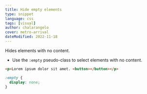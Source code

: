 ```yaml
---
title: Hide empty elements
type: snippet
language: css
tags: [visual]
author: chalarangelo
cover: metro-arrival
dateModified: 2022-11-18
---
```


Hides elements with no content.

- Use the `:empty` pseudo-class to select elements with no content.

```html
<p>Lorem ipsum dolor sit amet. <button></button></p>
```

```css
:empty {
  display: none;
}
```
